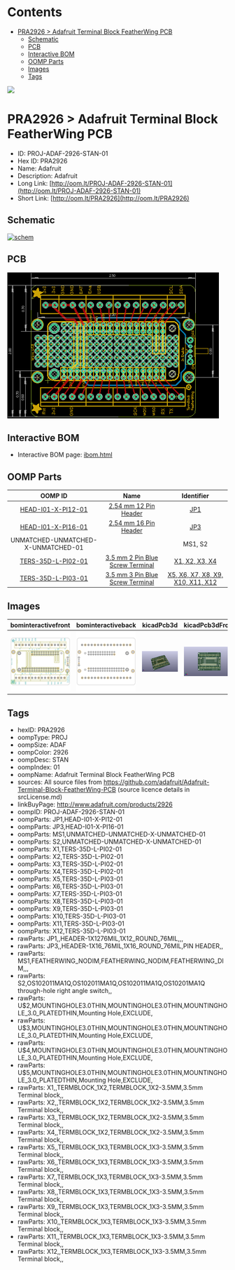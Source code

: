 



Contents
========

* [PRA2926 > Adafruit Terminal Block FeatherWing PCB](#pra2926--adafruit-terminal-block-featherwing-pcb)
	* [Schematic](#schematic)
	* [PCB](#pcb)
	* [Interactive BOM](#interactive-bom)
	* [OOMP Parts](#oomp-parts)
	* [Images](#images)
	* [Tags](#tags)
  
![][im]
# PRA2926 > Adafruit Terminal Block FeatherWing PCB

- ID: PROJ-ADAF-2926-STAN-01
- Hex ID: PRA2926
- Name: Adafruit
- Description: Adafruit
- Long Link: [http://oom.lt/PROJ-ADAF-2926-STAN-01](http://oom.lt/PROJ-ADAF-2926-STAN-01)
- Short Link: [http://oom.lt/PRA2926](http://oom.lt/PRA2926)

## Schematic
  
[![schem](eagleSchemImage.png)](eagleSchemImage.png)
## PCB
  
[![pcb](eagleImage.png)](eagleImage.png)
## Interactive BOM

- Interactive BOM page: [ibom.html](https://htmlpreview.github.io/?https://github.com/oomlout/oomlout_OOMP_projects/blob/main/PROJ-ADAF-2926-STAN-01/kicad/bom/ibom.html)

## OOMP Parts
  

|OOMP ID|Name|Identifier|
| :---: | :---: | :---: |
|[HEAD-I01-X-PI12-01](https://github.com/oomlout/oomlout_OOMP_parts/tree/main/HEAD-I01-X-PI12-01/)|[2.54 mm 12 Pin Header](https://github.com/oomlout/oomlout_OOMP_parts/tree/main/HEAD-I01-X-PI12-01/)|[JP1](https://github.com/oomlout/oomlout_OOMP_parts/tree/main/HEAD-I01-X-PI12-01/)|
|[HEAD-I01-X-PI16-01](https://github.com/oomlout/oomlout_OOMP_parts/tree/main/HEAD-I01-X-PI16-01/)|[2.54 mm 16 Pin Header](https://github.com/oomlout/oomlout_OOMP_parts/tree/main/HEAD-I01-X-PI16-01/)|[JP3](https://github.com/oomlout/oomlout_OOMP_parts/tree/main/HEAD-I01-X-PI16-01/)|
|UNMATCHED-UNMATCHED-X-UNMATCHED-01||MS1, S2|
|[TERS-35D-L-PI02-01](https://github.com/oomlout/oomlout_OOMP_parts/tree/main/TERS-35D-L-PI02-01/)|[3.5 mm 2 Pin Blue Screw Terminal](https://github.com/oomlout/oomlout_OOMP_parts/tree/main/TERS-35D-L-PI02-01/)|[X1, X2, X3, X4](https://github.com/oomlout/oomlout_OOMP_parts/tree/main/TERS-35D-L-PI02-01/)|
|[TERS-35D-L-PI03-01](https://github.com/oomlout/oomlout_OOMP_parts/tree/main/TERS-35D-L-PI03-01/)|[3.5 mm 3 Pin Blue Screw Terminal](https://github.com/oomlout/oomlout_OOMP_parts/tree/main/TERS-35D-L-PI03-01/)|[X5, X6, X7, X8, X9, X10, X11, X12](https://github.com/oomlout/oomlout_OOMP_parts/tree/main/TERS-35D-L-PI03-01/)|

## Images
  
  

|bominteractivefront|bominteractiveback|kicadPcb3d|kicadPcb3dFront|kicadPcb3dBack|eagleImage|eagleSchemImage|pcbdraw|pcbdrawback|
| :---: | :---: | :---: | :---: | :---: | :---: | :---: | :---: | :---: |
|[![bominteractivefront](bomFront_140.png)](bomFront.png)|[![bominteractiveback](bomBack_140.png)](bomBack.png)|[![kicadPcb3d](kicadPcb3d_140.png)](kicadPcb3d.png)|[![kicadPcb3dFront](kicadPcb3dFront_140.png)](kicadPcb3dFront.png)|[![kicadPcb3dBack](kicadPcb3dBack_140.png)](kicadPcb3dBack.png)|[![eagleImage](eagleImage_140.png)](eagleImage.png)|[![eagleSchemImage](eagleSchemImage_140.png)](eagleSchemImage.png)|[![pcbdraw](pcbdraw_140.png)](pcbdraw.png)|[![pcbdrawback](pcbdrawBack_140.png)](pcbdrawBack.png)|

## Tags

- hexID: PRA2926
- oompType: PROJ
- oompSize: ADAF
- oompColor: 2926
- oompDesc: STAN
- oompIndex: 01
- oompName: Adafruit Terminal Block FeatherWing PCB
- sources: All source files from https://github.com/adafruit/Adafruit-Terminal-Block-FeatherWing-PCB (source licence details in srcLicense.md)
- linkBuyPage: http://www.adafruit.com/products/2926
- oompID: PROJ-ADAF-2926-STAN-01
- oompParts: JP1,HEAD-I01-X-PI12-01
- oompParts: JP3,HEAD-I01-X-PI16-01
- oompParts: MS1,UNMATCHED-UNMATCHED-X-UNMATCHED-01
- oompParts: S2,UNMATCHED-UNMATCHED-X-UNMATCHED-01
- oompParts: X1,TERS-35D-L-PI02-01
- oompParts: X2,TERS-35D-L-PI02-01
- oompParts: X3,TERS-35D-L-PI02-01
- oompParts: X4,TERS-35D-L-PI02-01
- oompParts: X5,TERS-35D-L-PI03-01
- oompParts: X6,TERS-35D-L-PI03-01
- oompParts: X7,TERS-35D-L-PI03-01
- oompParts: X8,TERS-35D-L-PI03-01
- oompParts: X9,TERS-35D-L-PI03-01
- oompParts: X10,TERS-35D-L-PI03-01
- oompParts: X11,TERS-35D-L-PI03-01
- oompParts: X12,TERS-35D-L-PI03-01
- rawParts: JP1,,HEADER-1X1276MIL,1X12_ROUND_76MIL,,,
- rawParts: JP3,,HEADER-1X16_76MIL,1X16_ROUND_76MIL,PIN HEADER,,
- rawParts: MS1,FEATHERWING_NODIM,FEATHERWING_NODIM,FEATHERWING_DIM,,,
- rawParts: S2,OS102011MA1Q,OS102011MA1Q,OS102011MA1Q,OS10201MA1Q through-hole right angle switch,,
- rawParts: U$2,MOUNTINGHOLE3.0THIN,MOUNTINGHOLE3.0THIN,MOUNTINGHOLE_3.0_PLATEDTHIN,Mounting Hole,EXCLUDE,
- rawParts: U$3,MOUNTINGHOLE3.0THIN,MOUNTINGHOLE3.0THIN,MOUNTINGHOLE_3.0_PLATEDTHIN,Mounting Hole,EXCLUDE,
- rawParts: U$4,MOUNTINGHOLE3.0THIN,MOUNTINGHOLE3.0THIN,MOUNTINGHOLE_3.0_PLATEDTHIN,Mounting Hole,EXCLUDE,
- rawParts: U$5,MOUNTINGHOLE3.0THIN,MOUNTINGHOLE3.0THIN,MOUNTINGHOLE_3.0_PLATEDTHIN,Mounting Hole,EXCLUDE,
- rawParts: X1,,TERMBLOCK_1X2,TERMBLOCK_1X2-3.5MM,3.5mm Terminal block,,
- rawParts: X2,,TERMBLOCK_1X2,TERMBLOCK_1X2-3.5MM,3.5mm Terminal block,,
- rawParts: X3,,TERMBLOCK_1X2,TERMBLOCK_1X2-3.5MM,3.5mm Terminal block,,
- rawParts: X4,,TERMBLOCK_1X2,TERMBLOCK_1X2-3.5MM,3.5mm Terminal block,,
- rawParts: X5,,TERMBLOCK_1X3,TERMBLOCK_1X3-3.5MM,3.5mm Terminal block,,
- rawParts: X6,,TERMBLOCK_1X3,TERMBLOCK_1X3-3.5MM,3.5mm Terminal block,,
- rawParts: X7,,TERMBLOCK_1X3,TERMBLOCK_1X3-3.5MM,3.5mm Terminal block,,
- rawParts: X8,,TERMBLOCK_1X3,TERMBLOCK_1X3-3.5MM,3.5mm Terminal block,,
- rawParts: X9,,TERMBLOCK_1X3,TERMBLOCK_1X3-3.5MM,3.5mm Terminal block,,
- rawParts: X10,,TERMBLOCK_1X3,TERMBLOCK_1X3-3.5MM,3.5mm Terminal block,,
- rawParts: X11,,TERMBLOCK_1X3,TERMBLOCK_1X3-3.5MM,3.5mm Terminal block,,
- rawParts: X12,,TERMBLOCK_1X3,TERMBLOCK_1X3-3.5MM,3.5mm Terminal block,,



[im]: kicadPcb3d_450.png
